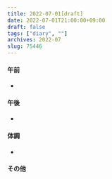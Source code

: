```yaml
---
title: 2022-07-01[draft]
date: 2022-07-01T21:00:00+09:00
draft: false
tags: ["diary", ""]
archives: 2022-07
slug: 75446
---
```

#### 午前
- 
#### 午後
- 
#### 体調
- 
#### その他